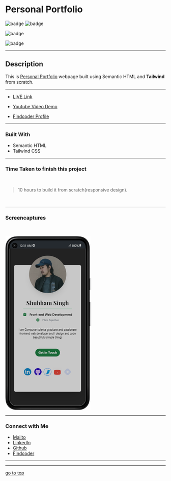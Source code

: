 # Personal Portfolio

![badge](https://img.shields.io/badge/Shubham%20Singh%20-grey)
![badge](https://img.shields.io/badge/Personal%20-Portfolio-orange)


![badge](https://img.shields.io/badge/HTML%20-Tailwindcss-green)


![badge](https://img.shields.io/badge/Responsive%20for-small%20&%20large%20screens-yellow)



***
## Description

This is [Personal Portfolio](https://shubhambhoj.in/) webpage built using Semantic HTML and **Tailwind** from scratch.

***

* [LIVE Link](https://shubhambhoj.in/)

* [Youtube Video Demo](https://youtu.be/mdmvHM9fnYQ)

* [Findcoder Profile](https://www.findcoder.io/u/shubham_singh)

***
### Built With 

* Semantic HTML
* Tailwind CSS

***

### Time Taken to finish this project
<br>

>10 hours to build it from scratch(responsive design).

<br>

***

### Screencaptures

<br>

![screenshot](./assets/mobile%20(1).png)


***

### Connect with Me
* [Mailto](mailto:shubhambhoj3@gmail.com)
* [LinkedIn](https://www.linkedin.com/in/shubham-singh-b122b7171/)
* [Github](https://github.com/ShubhamSingh03)
* [Findcoder](https://www.findcoder.io/u/shubham_singh)
***
***
[go to top](#personal-portfolio)